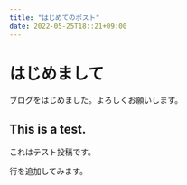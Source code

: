 ```yaml
---
title: "はじめてのポスト"
date: 2022-05-25T18::21+09:00
---
```


# はじめまして

ブログをはじめました。よろしくお願いします。

## This is a test.
これはテスト投稿です。

行を追加してみます。
